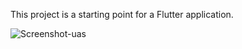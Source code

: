
This project is a starting point for a Flutter application.

![Screenshot-uas](https://github.com/mhdfahrurozi/029_uaspmobile/assets/107231096/ff2b5289-1d0b-44c5-b50a-351696ad9f27)


